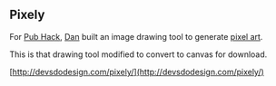 ## Pixely

For [Pub Hack](http://pubhack.co.uk), [Dan](http://twitter.com/danharper7) built an image drawing tool to generate [pixel art](http://robb.wtf/crapchat-pixel-art/).

This is that drawing tool modified to convert to canvas for download.

[http://devsdodesign.com/pixely/](http://devsdodesign.com/pixely/)
